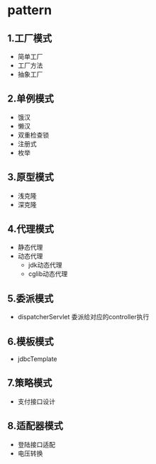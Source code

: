 # pattern

## 1.工厂模式
- 简单工厂
- 工厂方法
- 抽象工厂
## 2.单例模式
- 饿汉
- 懒汉
- 双重检查锁
- 注册式
- 枚举
## 3.原型模式
- 浅克隆
- 深克隆
## 4.代理模式
- 静态代理
- 动态代理
  - jdk动态代理
  - cglib动态代理
## 5.委派模式
- dispatcherServlet 委派给对应的controller执行
## 6.模板模式
- jdbcTemplate
## 7.策略模式
- 支付接口设计
## 8.适配器模式
- 登陆接口适配
- 电压转换

